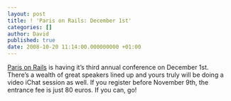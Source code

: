 ```yaml
---
layout: post
title: ! 'Paris on Rails: December 1st'
categories: []
author: David
published: true
date: 2008-10-20 11:14:00.000000000 +01:00
---
```

<p><a href="http://paris.onrails.info/">Paris on Rails</a> is having it&#8217;s third annual conference on December 1st. There&#8217;s a wealth of great speakers lined up and yours truly will be doing a video iChat session as well. If you register before November 9th, the entrance fee is just 80 euros. If you can, go!</p>